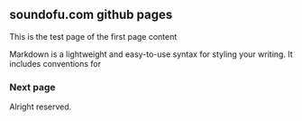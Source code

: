 ## soundofu.com github pages

This is the test page of the first page content

Markdown is a lightweight and easy-to-use syntax for styling your writing. It includes conventions for

### Next page
Alright reserved.
